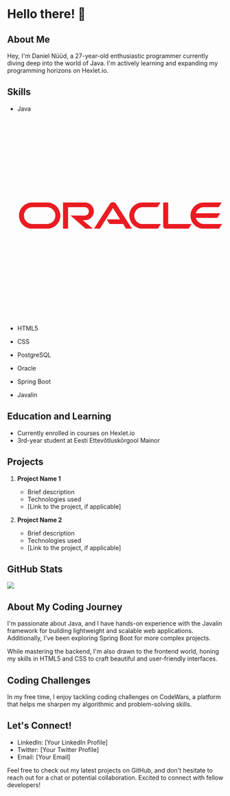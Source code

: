 # Hello there! 👋

## About Me

Hey, I'm Daniel Nüüd, a 27-year-old enthusiastic programmer currently diving deep into the world of Java. I'm actively learning and expanding my programming horizons on Hexlet.io.

## Skills

- Java  
            <svg viewBox="0 0 128 128">
            <path fill="#EA1B22" d="M55.387 66.469h8.333l-4.407-7.09-8.088 12.819h-3.681L57.382 56.8a2.324 2.324 0 011.931-.998c.765 0 1.478.363 1.892.972l9.876 15.424H67.4l-1.736-2.865h-8.438l-1.839-2.864zm38.235 2.864V55.958h-3.123v14.685c0 .402.156.791.454 1.089.298.298.7.466 1.141.466h14.244l1.841-2.865H93.622zm-51.677-2.397c3.033 0 5.496-2.449 5.496-5.482s-2.462-5.496-5.496-5.496H28.28v16.241h3.123V58.822h10.335c1.452 0 2.618 1.18 2.618 2.631s-1.167 2.631-2.618 2.631l-8.806-.013 9.324 8.127h4.538l-6.274-5.263h1.425zM9.059 72.198c-4.483 0-8.122-3.629-8.122-8.114s3.638-8.127 8.122-8.127h9.439c4.485 0 8.121 3.643 8.121 8.127s-3.636 8.114-8.121 8.114H9.059zm9.229-2.865a5.25 5.25 0 005.258-5.249 5.262 5.262 0 00-5.258-5.263H9.267a5.262 5.262 0 00-5.256 5.263 5.25 5.25 0 005.256 5.249h9.021zm59.314 2.865c-4.484 0-8.126-3.629-8.126-8.114s3.642-8.127 8.126-8.127h11.212l-1.829 2.864H77.81a5.267 5.267 0 00-5.264 5.263c0 2.903 2.36 5.249 5.264 5.249h11.263l-1.84 2.865h-9.631zm38.197-2.865a5.25 5.25 0 01-5.055-3.824h13.35l1.84-2.864h-15.19a5.266 5.266 0 015.055-3.824h9.163l1.854-2.864h-11.225c-4.484 0-8.126 3.643-8.126 8.127s3.642 8.114 8.126 8.114h9.631l1.841-2.865h-11.264"></path>
            </svg>
          
- HTML5
- CSS
- PostgreSQL
- Oracle
- Spring Boot
- Javalin

## Education and Learning

- Currently enrolled in courses on Hexlet.io
- 3rd-year student at Eesti Ettevõtluskõrgool Mainor

## Projects

1. **Project Name 1**
   - Brief description
   - Technologies used
   - [Link to the project, if applicable]

2. **Project Name 2**
   - Brief description
   - Technologies used
   - [Link to the project, if applicable]

## GitHub Stats

![](http://github-profile-summary-cards.vercel.app/api/cards/profile-details?username=DanielNuud&theme=2077)

## About My Coding Journey

I'm passionate about Java, and I have hands-on experience with the Javalin framework for building lightweight and scalable web applications. Additionally, I've been exploring Spring Boot for more complex projects.

While mastering the backend, I'm also drawn to the frontend world, honing my skills in HTML5 and CSS to craft beautiful and user-friendly interfaces.

## Coding Challenges

In my free time, I enjoy tackling coding challenges on CodeWars, a platform that helps me sharpen my algorithmic and problem-solving skills.

## Let's Connect!

- LinkedIn: [Your LinkedIn Profile]
- Twitter: [Your Twitter Profile]
- Email: [Your Email]

Feel free to check out my latest projects on GitHub, and don't hesitate to reach out for a chat or potential collaboration. Excited to connect with fellow developers!
